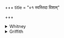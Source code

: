 +++
title = "०१ स्वस्तिदा विशाम्"

+++

<details><summary>Whitney</summary>

### Translation
1. Giver of well-being, lord of the people (*víś*), Vṛtra-slayer,  
remover of scorners, controlling, let the bull Indra go before us,  
soma-drinker, producing fearlessness.

### Notes
The comm. renders *vimṛdhás* by *viśeṣeṇa mardhayitā śatrūṇām*, although  
he explains *mṛ́dhas* in vss. 2, 3 by *saṁgrāmān;* the word is plainly a  
possessive compound ⌊accent! no genitive⌋, expressing in form of epithet  
the action of 2 **a** and 3 **a**. RV. reads in a *viśás pátis*. The  
verse occurs further in TB. (iii. 7. 11⁴) and TA. (x. 1. 9); both have  
*viśás*, and, in **d**, *svastidā́s* for *somapā́s*.
</details>

<details><summary>Griffith</summary>

Lord of the clans, giver of bliss, fiend-slayer, mighty o'er the foe, May Indra, Soma-drinker, go before us, Bull, who brings us peace.
</details>

